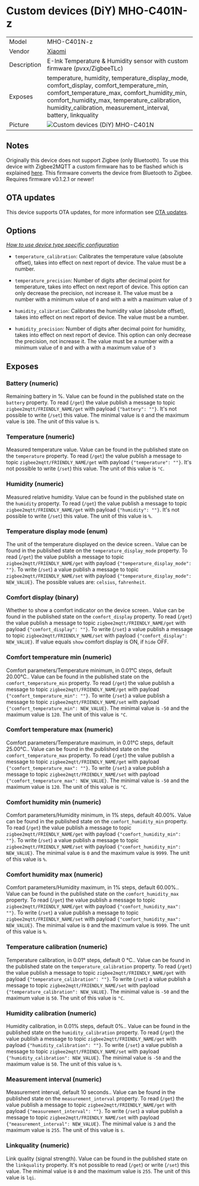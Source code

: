 # Custom devices (DiY) MHO-C401N-z

|     |     |
|-----|-----|
| Model | MHO-C401N-z  |
| Vendor  | [Xiaomi](/supported-devices/#v=Xiaomi)  |
| Description | E-Ink Temperature & Humidity sensor with custom firmware (pvxx/ZigbeeTLc) |
| Exposes | temperature, humidity, temperature_display_mode, comfort_display, comfort_temperature_min, comfort_temperature_max, comfort_humidity_min, comfort_humidity_max, temperature_calibration, humidity_calibration, measurement_interval, battery, linkquality |
| Picture | ![Custom devices (DiY) MHO-C401N](https://www.zigbee2mqtt.io/images/devices/MHO-C401N.png) |


<!-- Notes BEGIN: You can edit here. Add "## Notes" headline if not already present. -->
## Notes
Originally this device does not support Zigbee (only Bluetooth).
To use this device with Zigbee2MQTT a custom firmware has to be flashed which is explained [here](https://github.com/pvvx/ZigbeeTLc).
This firmware converts the device from Bluetooth to Zigbee.
Requires firmware v0.1.2.1 or newer!
<!-- Notes END: Do not edit below this line -->

## OTA updates
This device supports OTA updates, for more information see [OTA updates](../guide/usage/ota_updates.md).


## Options
*[How to use device type specific configuration](../guide/configuration/devices-groups.md#specific-device-options)*

* `temperature_calibration`: Calibrates the temperature value (absolute offset), takes into effect on next report of device. The value must be a number.

* `temperature_precision`: Number of digits after decimal point for temperature, takes into effect on next report of device. This option can only decrease the precision, not increase it. The value must be a number with a minimum value of `0` and with a with a maximum value of `3`

* `humidity_calibration`: Calibrates the humidity value (absolute offset), takes into effect on next report of device. The value must be a number.

* `humidity_precision`: Number of digits after decimal point for humidity, takes into effect on next report of device. This option can only decrease the precision, not increase it. The value must be a number with a minimum value of `0` and with a with a maximum value of `3`


## Exposes

### Battery (numeric)
Remaining battery in %.
Value can be found in the published state on the `battery` property.
To read (`/get`) the value publish a message to topic `zigbee2mqtt/FRIENDLY_NAME/get` with payload `{"battery": ""}`.
It's not possible to write (`/set`) this value.
The minimal value is `0` and the maximum value is `100`.
The unit of this value is `%`.

### Temperature (numeric)
Measured temperature value.
Value can be found in the published state on the `temperature` property.
To read (`/get`) the value publish a message to topic `zigbee2mqtt/FRIENDLY_NAME/get` with payload `{"temperature": ""}`.
It's not possible to write (`/set`) this value.
The unit of this value is `°C`.

### Humidity (numeric)
Measured relative humidity.
Value can be found in the published state on the `humidity` property.
To read (`/get`) the value publish a message to topic `zigbee2mqtt/FRIENDLY_NAME/get` with payload `{"humidity": ""}`.
It's not possible to write (`/set`) this value.
The unit of this value is `%`.

### Temperature display mode (enum)
The unit of the temperature displayed on the device screen..
Value can be found in the published state on the `temperature_display_mode` property.
To read (`/get`) the value publish a message to topic `zigbee2mqtt/FRIENDLY_NAME/get` with payload `{"temperature_display_mode": ""}`.
To write (`/set`) a value publish a message to topic `zigbee2mqtt/FRIENDLY_NAME/set` with payload `{"temperature_display_mode": NEW_VALUE}`.
The possible values are: `celsius`, `fahrenheit`.

### Comfort display (binary)
Whether to show a comfort indicator on the device screen..
Value can be found in the published state on the `comfort_display` property.
To read (`/get`) the value publish a message to topic `zigbee2mqtt/FRIENDLY_NAME/get` with payload `{"comfort_display": ""}`.
To write (`/set`) a value publish a message to topic `zigbee2mqtt/FRIENDLY_NAME/set` with payload `{"comfort_display": NEW_VALUE}`.
If value equals `show` comfort display is ON, if `hide` OFF.

### Comfort temperature min (numeric)
Comfort parameters/Temperature minimum, in 0.01°C steps, default 20.00°C..
Value can be found in the published state on the `comfort_temperature_min` property.
To read (`/get`) the value publish a message to topic `zigbee2mqtt/FRIENDLY_NAME/get` with payload `{"comfort_temperature_min": ""}`.
To write (`/set`) a value publish a message to topic `zigbee2mqtt/FRIENDLY_NAME/set` with payload `{"comfort_temperature_min": NEW_VALUE}`.
The minimal value is `-50` and the maximum value is `120`.
The unit of this value is `°C`.

### Comfort temperature max (numeric)
Comfort parameters/Temperature maximum, in 0.01°C steps, default 25.00°C..
Value can be found in the published state on the `comfort_temperature_max` property.
To read (`/get`) the value publish a message to topic `zigbee2mqtt/FRIENDLY_NAME/get` with payload `{"comfort_temperature_max": ""}`.
To write (`/set`) a value publish a message to topic `zigbee2mqtt/FRIENDLY_NAME/set` with payload `{"comfort_temperature_max": NEW_VALUE}`.
The minimal value is `-50` and the maximum value is `120`.
The unit of this value is `°C`.

### Comfort humidity min (numeric)
Comfort parameters/Humidity minimum, in 1% steps, default 40.00%.
Value can be found in the published state on the `comfort_humidity_min` property.
To read (`/get`) the value publish a message to topic `zigbee2mqtt/FRIENDLY_NAME/get` with payload `{"comfort_humidity_min": ""}`.
To write (`/set`) a value publish a message to topic `zigbee2mqtt/FRIENDLY_NAME/set` with payload `{"comfort_humidity_min": NEW_VALUE}`.
The minimal value is `0` and the maximum value is `9999`.
The unit of this value is `%`.

### Comfort humidity max (numeric)
Comfort parameters/Humidity maximum, in 1% steps, default 60.00%..
Value can be found in the published state on the `comfort_humidity_max` property.
To read (`/get`) the value publish a message to topic `zigbee2mqtt/FRIENDLY_NAME/get` with payload `{"comfort_humidity_max": ""}`.
To write (`/set`) a value publish a message to topic `zigbee2mqtt/FRIENDLY_NAME/set` with payload `{"comfort_humidity_max": NEW_VALUE}`.
The minimal value is `0` and the maximum value is `9999`.
The unit of this value is `%`.

### Temperature calibration (numeric)
Temperature calibration, in 0.01° steps, default 0 °C..
Value can be found in the published state on the `temperature_calibration` property.
To read (`/get`) the value publish a message to topic `zigbee2mqtt/FRIENDLY_NAME/get` with payload `{"temperature_calibration": ""}`.
To write (`/set`) a value publish a message to topic `zigbee2mqtt/FRIENDLY_NAME/set` with payload `{"temperature_calibration": NEW_VALUE}`.
The minimal value is `-50` and the maximum value is `50`.
The unit of this value is `°C`.

### Humidity calibration (numeric)
Humidity calibration, in 0.01% steps, default 0%..
Value can be found in the published state on the `humidity_calibration` property.
To read (`/get`) the value publish a message to topic `zigbee2mqtt/FRIENDLY_NAME/get` with payload `{"humidity_calibration": ""}`.
To write (`/set`) a value publish a message to topic `zigbee2mqtt/FRIENDLY_NAME/set` with payload `{"humidity_calibration": NEW_VALUE}`.
The minimal value is `-50` and the maximum value is `50`.
The unit of this value is `%`.

### Measurement interval (numeric)
Measurement interval, default 10 seconds..
Value can be found in the published state on the `measurement_interval` property.
To read (`/get`) the value publish a message to topic `zigbee2mqtt/FRIENDLY_NAME/get` with payload `{"measurement_interval": ""}`.
To write (`/set`) a value publish a message to topic `zigbee2mqtt/FRIENDLY_NAME/set` with payload `{"measurement_interval": NEW_VALUE}`.
The minimal value is `3` and the maximum value is `255`.
The unit of this value is `s`.

### Linkquality (numeric)
Link quality (signal strength).
Value can be found in the published state on the `linkquality` property.
It's not possible to read (`/get`) or write (`/set`) this value.
The minimal value is `0` and the maximum value is `255`.
The unit of this value is `lqi`.
